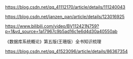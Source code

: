 https://blog.csdn.net/qq_41112170/article/details/111240043

https://blog.csdn.net/janzen_pan/article/details/123016925

https://www.bilibili.com/video/BV112421N759?p=1&vd_source=1a17967c9b5ad16c1e6d4d30a40550ab


《数据库系统概论》第五版(王珊版）全书知识梳理

https://blog.csdn.net/qq_41523096/article/details/86367354